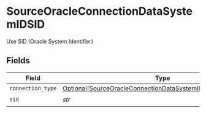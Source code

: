 # SourceOracleConnectionDataSystemIDSID

Use SID (Oracle System Identifier)


## Fields

| Field                                                                                                                                       | Type                                                                                                                                        | Required                                                                                                                                    | Description                                                                                                                                 |
| ------------------------------------------------------------------------------------------------------------------------------------------- | ------------------------------------------------------------------------------------------------------------------------------------------- | ------------------------------------------------------------------------------------------------------------------------------------------- | ------------------------------------------------------------------------------------------------------------------------------------------- |
| `connection_type`                                                                                                                           | [Optional[SourceOracleConnectionDataSystemIDSIDConnectionType]](../../models/shared/sourceoracleconnectiondatasystemidsidconnectiontype.md) | :heavy_minus_sign:                                                                                                                          | N/A                                                                                                                                         |
| `sid`                                                                                                                                       | *str*                                                                                                                                       | :heavy_check_mark:                                                                                                                          | N/A                                                                                                                                         |